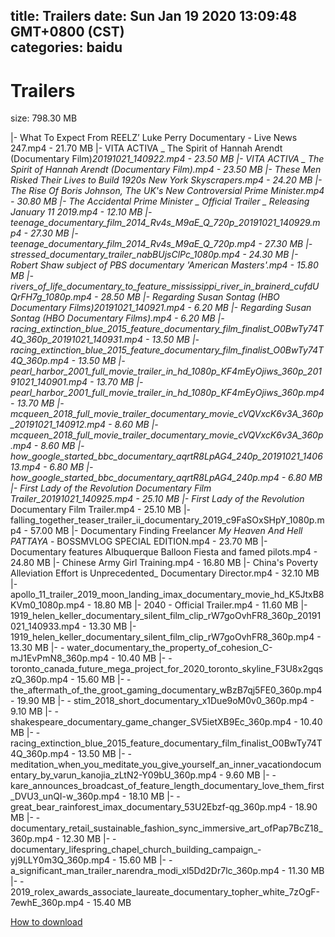 
title: Trailers
date: Sun Jan 19 2020 13:09:48 GMT+0800 (CST)    
categories: baidu
---

# Trailers
size: 798.30 MB
 
 
|- What To Expect From REELZ’ Luke Perry Documentary  - Live News 247.mp4 - 21.70 MB
|- VITA ACTIVA _ The Spirit of Hannah Arendt (Documentary Film)_20191021_140922.mp4 - 23.50 MB
|- VITA ACTIVA _ The Spirit of Hannah Arendt (Documentary Film).mp4 - 23.50 MB
|- These Men Risked Their Lives to Build 1920s New York Skyscrapers.mp4 - 24.20 MB
|- The Rise Of Boris Johnson, The UK's New Controversial Prime Minister.mp4 - 30.80 MB
|- The Accidental Prime Minister _ Official Trailer _ Releasing January 11 2019.mp4 - 12.10 MB
|- teenage_documentary_film_2014_Rv4s_M9aE_Q_720p_20191021_140929.mp4 - 27.30 MB
|- teenage_documentary_film_2014_Rv4s_M9aE_Q_720p.mp4 - 27.30 MB
|- stressed_documentary_trailer_nabBUjsClPc_1080p.mp4 - 24.30 MB
|- Robert Shaw subject of PBS documentary 'American Masters'.mp4 - 15.80 MB
|- rivers_of_life_documentary_to_feature_mississippi_river_in_brainerd_cufdUQrFH7g_1080p.mp4 - 28.50 MB
|- Regarding Susan Sontag (HBO Documentary Films)_20191021_140921.mp4 - 6.20 MB
|- Regarding Susan Sontag (HBO Documentary Films).mp4 - 6.20 MB
|- racing_extinction_blue_2015_feature_documentary_film_finalist_O0BwTy74T4Q_360p_20191021_140931.mp4 - 13.50 MB
|- racing_extinction_blue_2015_feature_documentary_film_finalist_O0BwTy74T4Q_360p.mp4 - 13.50 MB
|- pearl_harbor_2001_full_movie_trailer_in_hd_1080p_KF4mEyOjiws_360p_20191021_140901.mp4 - 13.70 MB
|- pearl_harbor_2001_full_movie_trailer_in_hd_1080p_KF4mEyOjiws_360p.mp4 - 13.70 MB
|- mcqueen_2018_full_movie_trailer_documentary_movie_cVQVxcK6v3A_360p_20191021_140912.mp4 - 8.60 MB
|- mcqueen_2018_full_movie_trailer_documentary_movie_cVQVxcK6v3A_360p.mp4 - 8.60 MB
|- how_google_started_bbc_documentary_aqrtR8LpAG4_240p_20191021_140613.mp4 - 6.80 MB
|- how_google_started_bbc_documentary_aqrtR8LpAG4_240p.mp4 - 6.80 MB
|- First Lady of the Revolution_ Documentary Film Trailer_20191021_140925.mp4 - 25.10 MB
|- First Lady of the Revolution_ Documentary Film Trailer.mp4 - 25.10 MB
|- falling_together_teaser_trailer_ii_documentary_2019_c9FaSOxSHpY_1080p.mp4 - 57.00 MB
|- Documentary Finding Freelancer _My Heaven And Hell PATTAYA_ - BOSSMVLOG SPECIAL EDITION.mp4 - 23.70 MB
|- Documentary features Albuquerque Balloon Fiesta and famed pilots.mp4 - 24.80 MB
|- Chinese Army Girl Training.mp4 - 16.80 MB
|- China's Poverty Alleviation Effort is Unprecedented_ Documentary Director.mp4 - 32.10 MB
|- apollo_11_trailer_2019_moon_landing_imax_documentary_movie_hd_K5JtxB8KVm0_1080p.mp4 - 18.80 MB
|- 2040 - Official Trailer.mp4 - 11.60 MB
|- 1919_helen_keller_documentary_silent_film_clip_rW7goOvhFR8_360p_20191021_140933.mp4 - 13.30 MB
|- 1919_helen_keller_documentary_silent_film_clip_rW7goOvhFR8_360p.mp4 - 13.30 MB
|- - water_documentary_the_property_of_cohesion_C-mJ1EvPmN8_360p.mp4 - 10.40 MB
|- - toronto_canada_future_mega_project_for_2020_toronto_skyline_F3U8x2gqszQ_360p.mp4 - 15.60 MB
|- - the_aftermath_of_the_groot_gaming_documentary_wBzB7qj5FE0_360p.mp4 - 19.90 MB
|- - stim_2018_short_documentary_x1Due9oM0v0_360p.mp4 - 9.10 MB
|- - shakespeare_documentary_game_changer_SV5ietXB9Ec_360p.mp4 - 10.40 MB
|- - racing_extinction_blue_2015_feature_documentary_film_finalist_O0BwTy74T4Q_360p.mp4 - 13.50 MB
|- - meditation_when_you_meditate_you_give_yourself_an_inner_vacationdocumentary_by_varun_kanojia_zLtN2-Y09bU_360p.mp4 - 9.60 MB
|- - kare_announces_broadcast_of_feature_length_documentary_love_them_first_DVU3_unQI-w_360p.mp4 - 18.10 MB
|- - great_bear_rainforest_imax_documentary_53U2Ebzf-qg_360p.mp4 - 18.90 MB
|- - documentary_retail_sustainable_fashion_sync_immersive_art_ofPap7BcZ18_360p.mp4 - 12.30 MB
|- - documentary_lifespring_chapel_church_building_campaign_-yj9LLY0m3Q_360p.mp4 - 15.60 MB
|- - a_significant_man_trailer_narendra_modi_xl5Dd2Dr7lc_360p.mp4 - 11.30 MB
|- - 2019_rolex_awards_associate_laureate_documentary_topher_white_7zOgF-7ewhE_360p.mp4 - 15.40 MB

[How to download](https://bpcam.bemobtrk.com/go/2ceec3aa-1ca2-46d6-b9ff-aaa5c184517c?jno=857)